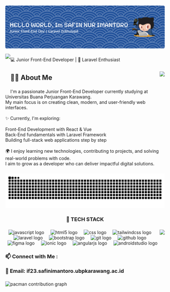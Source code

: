 ![Header](./img/header.png)

<img align="left" height="120" src="https://media1.giphy.com/media/v1.Y2lkPTc5MGI3NjExd203Z2s5YzFlZGUydXZ4eGV2dm43dDFmb3ZzbWpra3c4cWs1MTAzOSZlcD12MV9pbnRlcm5hbF9naWZfYnlfaWQmY3Q9Zw/TyCVCdmXJHnK3yHjqy/giphy.gif"  />

###

<p align="left">💻 Junior Front-End Developer | 🌱 Laravel Enthusiast</p>

###

<img align="right" height="200" src="https://media4.giphy.com/media/v1.Y2lkPTc5MGI3NjExMzJjYThpY2Rmc3A1bWlhZWgzOHYycGcyc2l0M3RhYTJ3bHR3bnlxaCZlcD12MV9pbnRlcm5hbF9naWZfYnlfaWQmY3Q9Zw/4TmxH7ZMn1aYE/giphy.gif"  />

###

<h2 align="left">👨‍💻 About Me</h2>

###

<p align="left">I'm a passionate Junior Front-End Developer currently studying at Universitas Buana Perjuangan Karawang.<br>My main focus is on creating clean, modern, and user-friendly web interfaces.<br><br>✨ Currently, I'm exploring:<br><br>Front-End Development with React & Vue<br>Back-End fundamentals with Laravel Framework<br>Building full-stack web applications step by step<br><br>🌍 I enjoy learning new technologies, contributing to projects, and solving real-world problems with code.<br>I aim to grow as a developer who can deliver impactful digital solutions.</p>

###

<img src="https://raw.githubusercontent.com/SafinNurImantoro/SafinNurImantoro/output/snake.svg" alt="Snake animation" />

###

<h3 align="center">🔧 TECH STACK</h3>

###

<img align="right" height="170" src="https://media4.giphy.com/media/v1.Y2lkPTc5MGI3NjExNHIweWUxYXh1cWRmcHYwcmxoOHU2YzdlaW1uNnQ4Zm5vdWF4a3N5biZlcD12MV9pbnRlcm5hbF9naWZfYnlfaWQmY3Q9Zw/W9MrfVxE4s2Zi/giphy.gif"  />

###

<div align="center">
  <img src="https://cdn.jsdelivr.net/gh/devicons/devicon/icons/javascript/javascript-original.svg" height="40" alt="javascript logo"  />
  <img width="12" />
  <img src="https://cdn.jsdelivr.net/gh/devicons/devicon/icons/html5/html5-original.svg" height="40" alt="html5 logo"  />
  <img width="12" />
  <img src="https://cdn.jsdelivr.net/gh/devicons/devicon/icons/css3/css3-original.svg" height="40" alt="css logo"  />
  <img width="12" />
  <img src="https://cdn.jsdelivr.net/gh/devicons/devicon/icons/tailwindcss/tailwindcss-original-wordmark.svg" height="40" alt="tailwindcss logo"  />
  <img width="12" />
  <img src="https://cdn.jsdelivr.net/gh/devicons/devicon/icons/laravel/laravel-original.svg" height="40" alt="laravel logo"  />
  <img width="12" />
  <img src="https://cdn.jsdelivr.net/gh/devicons/devicon/icons/bootstrap/bootstrap-original.svg" height="40" alt="bootstrap logo"  />
  <img width="12" />
  <img src="https://cdn.jsdelivr.net/gh/devicons/devicon/icons/git/git-original.svg" height="40" alt="git logo"  />
  <img width="12" />
  <img src="https://cdn.jsdelivr.net/gh/devicons/devicon/icons/github/github-original.svg" height="40" alt="github logo"  />
  <img width="12" />
  <img src="https://cdn.jsdelivr.net/gh/devicons/devicon/icons/figma/figma-original.svg" height="40" alt="figma logo"  />
  <img width="12" />
  <img src="https://cdn.jsdelivr.net/gh/devicons/devicon/icons/ionic/ionic-original.svg" height="40" alt="ionic logo"  />
  <img width="12" />
  <img src="https://cdn.jsdelivr.net/gh/devicons/devicon/icons/angularjs/angularjs-original.svg" height="40" alt="angularjs logo"  />
  <img width="12" />
  <img src="https://cdn.jsdelivr.net/gh/devicons/devicon/icons/androidstudio/androidstudio-original.svg" height="40" alt="androidstudio logo"  />
</div>

###

<h3 align="left">📫 Connect with Me :  <br><br>📧 Email: if23.safinimantoro.ubpkarawang.ac.id</h3>

###

<picture>
  <source media="(prefers-color-scheme: dark)" srcset="https://raw.githubusercontent.com/SafinNurImantoro/SafinNurImantoro/output/pacman-contribution-graph-dark.svg">
  <source media="(prefers-color-scheme: light)" srcset="https://raw.githubusercontent.com/SafinNurImantoro/SafinNurImantoro/output/pacman-contribution-graph.svg">
  <img alt="pacman contribution graph" src="https://raw.githubusercontent.com/SafinNurImantoro/SafinNurImantoro/output/pacman-contribution-graph.svg">
</picture>

###